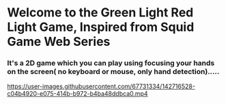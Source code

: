 # Welcome to the Green Light Red Light Game, Inspired from Squid Game Web Series

### It's a 2D game which you can play using focusing your hands on the screen( no keyboard or mouse, only hand detection).....

https://user-images.githubusercontent.com/67731334/142716528-c04b4920-e075-414b-b972-b4ba48ddbca0.mp4

